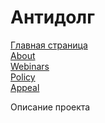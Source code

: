 # Антидолг

[Главная страница](https://vitalyam.github.io/antidolg/dist)<br>
[About](https://vitalyam.github.io/antidolg/dist/about.html)<br>
[Webinars](https://vitalyam.github.io/antidolg/dist/webinars.html)<br>
[Policy](https://vitalyam.github.io/antidolg/dist/policy.html)<br>
[Appeal](https://vitalyam.github.io/antidolg/dist/appeal.html)<br>

Описание проекта
